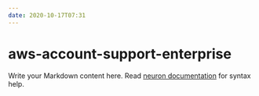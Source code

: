 ```yaml
---
date: 2020-10-17T07:31
---
```


# aws-account-support-enterprise

Write your Markdown content here. Read [neuron documentation](https://neuron.zettel.page/2011404.html) for syntax help.

